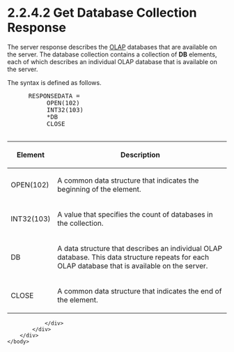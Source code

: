<html dir="LTR" xmlns:mshelp="http://msdn.microsoft.com/mshelp" xmlns:ddue="http://ddue.schemas.microsoft.com/authoring/2003/5" xmlns:xlink="http://www.w3.org/1999/xlink" xmlns:tool="http://www.microsoft.com/tooltip">
    <head>
        <meta http-equiv="Content-Type" content="text/html; CHARSET=utf-8"></meta>
        <meta name="save" content="history"></meta>
        <title>2.2.4.2 Get Database Collection Response</title>
        <xml>
            <mshelp:toctitle title="2.2.4.2 Get Database Collection Response"></mshelp:toctitle>
            <mshelp:rltitle title="[MS-SSAS8]: Get Database Collection Response"></mshelp:rltitle>
            <mshelp:keyword index="A" term="cbf838c5-f260-40c4-835a-02ab0b9e9517"></mshelp:keyword>
            <mshelp:attr name="DCSext.ContentType" value="open specification"></mshelp:attr>
            <mshelp:attr name="AssetID" value="cbf838c5-f260-40c4-835a-02ab0b9e9517"></mshelp:attr>
            <mshelp:attr name="TopicType" value="kbRef"></mshelp:attr>
            <mshelp:attr name="DCSext.Title" value="[MS-SSAS8]: Get Database Collection Response" />
        </xml>
    </head>
    <body>
        <div id="header">
            <h1 class="heading">2.2.4.2 Get Database Collection Response</h1>
        </div>
        <div id="mainSection">
            <div id="mainBody">
                <div id="allHistory" class="saveHistory"></div>
                <div id="sectionSection0" class="section" name="collapseableSection">
                    

<p>The server response describes the <a href="c527450b-f5bd-424b-8c98-ba6365288f35.md#gt_055c223a-52f1-4d41-b95b-d7c60eaa388f">OLAP</a> databases that are
available on the server. The database collection contains a collection of <b>DB</b>
elements, each of which describes an individual OLAP database that is available
on the server.</p>

<p>The syntax is defined as follows.           </p>

<dl>
<dd>
<div><pre> RESPONSEDATA = 
      OPEN(102)
      INT32(103)
      *DB
      CLOSE
            
</pre></div>
</dd></dl>

<table>
 <thead>
  <tr>
   <th>
   <p>Element</p>
   </th>
   <th>
   <p>Description</p>
   </th>
  </tr>
 </thead>
 <tr>
  <td>
  <p>OPEN(102)</p>
  </td>
  <td>
  <p>A common data structure that indicates the beginning
  of the element.</p>
  </td>
 </tr>
 <tr>
  <td>
  <p>INT32(103)</p>
  </td>
  <td>
  <p>A value that specifies the count of databases in the
  collection.</p>
  </td>
 </tr>
 <tr>
  <td>
  <p>DB</p>
  </td>
  <td>
  <p>A data structure that describes an individual OLAP
  database. This data structure repeats for each OLAP database that is
  available on the server.</p>
  </td>
 </tr>
 <tr>
  <td>
  <p>CLOSE</p>
  </td>
  <td>
  <p>A common data structure that indicates the end of the
  element.</p>
  </td>
 </tr>
</table>

<p> </p>


                </div>
            </div>
        </div>
    </body>
</html>